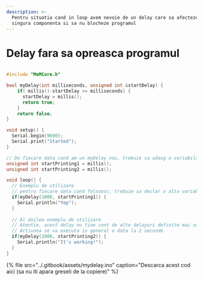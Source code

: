 ```yaml
---
description: >-
  Pentru situatia cand in loop avem nevoie de un delay care sa afecteze o
  singura componenta si sa nu blocheze programul
---
```


# Delay fara sa opreasca programul

```c

#include "MeMCore.h"

bool myDelay(int milliseconds, unsigned int &startDelay) {
    if( millis()-startDelay >= milliseconds) {
      startDelay = millis();
      return true;  
    }
    return false;
}

void setup() {
  Serial.begin(9600);
  Serial.print("Started");
}

// De fiecare data cand am un myDelay nou, trebuie sa adaug o variabila noua asa
unsigned int startPrinting1 = millis();
unsigned int startPrinting2 = millis();

void loop() {
  // Exemplu de utilizare
  // pentru fiecare data cand folosesc, trebuie sa declar o alta variabila de start, de ex. startPrinting1, startPrinting2 etc.
  if(myDelay(1000, startPrinting1)) {
    Serial.println("Yep");  
  }
  
  // Al doilea exemplu de utilizare
  // Atentie, acest delay nu tine cont de alte delayuri definite mai sus sau mai jos!!!
  // Actiunea se va executa in general o data la 2 secunde
  if(myDelay(2000, startPrinting2)) {
    Serial.println("It's working!");  
  }
}
```

{% file src="../.gitbook/assets/mydelay.ino" caption="Descarca acest cod aici \(sa nu iti apara greseli de la copiere\)" %}

